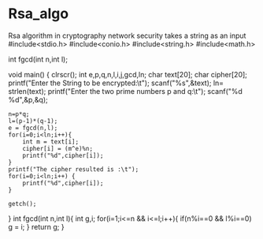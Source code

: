 # Rsa_algo
Rsa algorithm in cryptography network security takes a string as an input
#include<stdio.h>
#include<conio.h>
#include<string.h>
#include<math.h>

int fgcd(int n,int l);

void main() {
	clrscr();
	int e,p,q,n,l,i,j,gcd,ln;
	char text[20];
	char cipher[20];
	printf("Enter the String to be encrypted:\t");
	scanf("%s",&text);
	ln= strlen(text);
	printf("Enter the two prime numbers p and q:\t");
	scanf("%d %d",&p,&q);

	n=p*q;
	l=(p-1)*(q-1);
	e = fgcd(n,l);
	for(i=0;i<ln;i++){
		int m = text[i];
		cipher[i] = (m^e)%n;
		printf("%d",cipher[i]);
	}
	printf("The cipher resulted is :\t");
	for(i=0;i<ln;i++) {
		printf("%d",cipher[i]);
	}

	getch();

}
int fgcd(int n,int l){
	int g,i;
	for(i=1;i<=n && i<=l;i++){
		if(n%i==0 && l%i==0)
			g = i;
	}
	return g;
}
